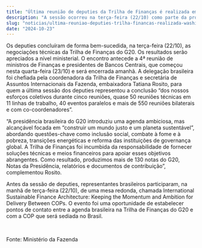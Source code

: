 ```yaml
---
title: "Última reunião de deputies da Trilha de Finanças é realizada em Washington e antecede encontro de nível ministerial"
description: "A sessão ocorreu na terça-feira (22/10) como parte da programação das Reuniões Anuais do FMI e do Banco Mundial"
slug: "noticias/ultima-reuniao-deputies-trilha-financas-realizada-washington-antecede-encontro-nivel-ministerial"
date: "2024-10-23"
---
```


Os deputies concluíram de forma bem-sucedida, na terça-feira (22/10), as negociações técnicas da Trilha de Finanças do G20. Os resultados serão apreciados a nível ministerial. O encontro antecede a 4ª reunião de ministros de Finanças e presidentes de Bancos Centrais, que começou nesta quarta-feira (23/10) e será encerrada amanhã. A delegação brasileira foi chefiada pela coordenadora da Trilha de Finanças e secretária de Assuntos Internacionais da Fazenda, embaixadora Tatiana Rosito, para quem a última sessão dos deputies representou a conclusão “dos nossos esforços coletivos durante cinco reuniões, quase 50 reuniões técnicas em 11 linhas de trabalho, 40 eventos paralelos e mais de 550 reuniões bilaterais e com co-coordenadores”.  

“A presidência brasileira do G20 introduziu uma agenda ambiciosa, mas alcançável focada em “construir um mundo justo e um planeta sustentável”, abordando questões-chave como inclusão social, combate à fome e à pobreza, transições energéticas e reforma das instituições de governança global. A Trilha de Finanças foi incumbida da responsabilidade de fornecer soluções técnicas e meios financeiros para apoiar esses objetivos abrangentes. Como resultado, produzimos mais de 130 notas do G20, Notas da Presidência, relatórios e documentos de contribuição”, complementou Rosito.  

Antes da sessão de deputies, representantes brasileiros participaram, na manhã de terça-feira (22/10), de uma mesa redonda, chamada International Sustainable Finance Architecture: Keeping the Momentum and Ambition for Delivery Between COPs. O evento foi uma oportunidade de estabelecer pontos de contato entre a agenda brasileira na Trilha de Finanças do G20 e com a COP que será sediada no Brasil.  
  
&nbsp;
  
Fonte: Ministério da Fazenda
